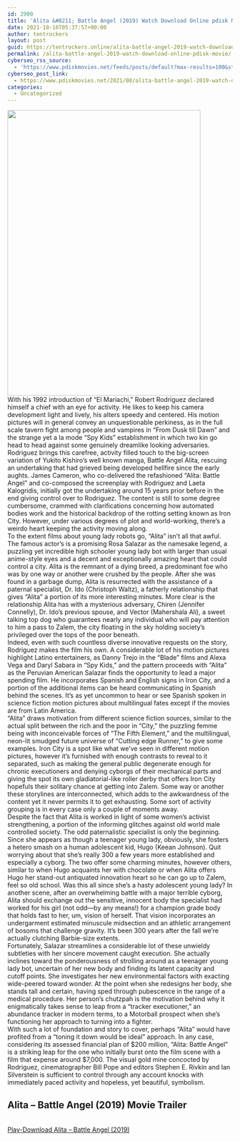 ```yaml
---
id: 2900
title: 'Alita &#8211; Battle Angel (2019) Watch Download Online pdisk Movie'
date: 2021-10-16T05:37:57+00:00
author: tentrockers
layout: post
guid: https://tentrockers.online/alita-battle-angel-2019-watch-download-online-pdisk-movie/
permalink: /alita-battle-angel-2019-watch-download-online-pdisk-movie/
cyberseo_rss_source:
  - 'https://www.pdiskmovies.net/feeds/posts/default?max-results=100&start-index=701'
cyberseo_post_link:
  - https://www.pdiskmovies.net/2021/08/alita-battle-angel-2019-watch-download.html
categories:
  - Uncategorized
---
```

<div class="separator">
  <a href="https://1.bp.blogspot.com/-arWZc5w8Do4/YS3f9ncqgnI/AAAAAAAAAis/WR2tU830aX4HiUYmOTM5GDFKUE0pJOP1gCLcBGAsYHQ/s1481/Alita%2B-%2BBattle%2BAngel%2B%25282019%2529%2BWatch%2BDownload%2BOnline%2Bpdisk%2BMovie.jpg" imageanchor="1"><img loading="lazy" border="0" data-original-height="1481" data-original-width="1000" height="640" src="https://1.bp.blogspot.com/-arWZc5w8Do4/YS3f9ncqgnI/AAAAAAAAAis/WR2tU830aX4HiUYmOTM5GDFKUE0pJOP1gCLcBGAsYHQ/w432-h640/Alita%2B-%2BBattle%2BAngel%2B%25282019%2529%2BWatch%2BDownload%2BOnline%2Bpdisk%2BMovie.jpg" width="432" /></a>
</div>



<div>
  <div>
    <span>With his 1992 introduction of &#8220;El Mariachi,&#8221; Robert Rodriguez declared himself a chief with an eye for activity. He likes to keep his camera development light and lively, his alters speedy and centered. His motion pictures will in general convey an unquestionable perkiness, as in the full scale tavern fight among people and vampires in &#8220;From Dusk till Dawn&#8221; and the strange yet a la mode &#8220;Spy Kids&#8221; establishment in which two kin go head to head against some genuinely dreamlike looking adversaries.&nbsp;</span>
  </div>
  
  <div>
    <span>Rodriguez brings this carefree, activity filled touch to the big-screen variation of Yukito Kishiro&#8217;s well known manga, Battle Angel Alita, rescuing an undertaking that had grieved being developed hellfire since the early aughts. James Cameron, who co-delivered the refashioned &#8220;Alita: Battle Angel&#8221; and co-composed the screenplay with Rodriguez and Laeta Kalogridis, initially got the undertaking around 15 years prior before in the end giving control over to Rodriguez. The content is still to some degree cumbersome, crammed with clarifications concerning how automated bodies work and the historical backdrop of the rotting setting known as Iron City. However, under various degrees of plot and world-working, there&#8217;s a weirdo heart keeping the activity moving along.&nbsp;</span>
  </div>
  
  <div>
    <span>To the extent films about young lady robots go, &#8220;Alita&#8221; isn&#8217;t all that awful. The famous actor&#8217;s is a promising Rosa Salazar as the namesake legend, a puzzling yet incredible high schooler young lady bot with larger than usual anime-style eyes and a decent and exceptionally amazing heart that could control a city. Alita is the remnant of a dying breed, a predominant foe who was by one way or another were crushed by the people. After she was found in a garbage dump, Alita is resurrected with the assistance of a paternal specialist, Dr. Ido (Christoph Waltz), a fatherly relationship that gives &#8220;Alita&#8221; a portion of its more interesting minutes. More clear is the relationship Alita has with a mysterious adversary, Chiren (Jennifer Connelly), Dr. Ido&#8217;s previous spouse, and Vector (Mahershala Ali), a sweet talking top dog who guarantees nearly any individual who will pay attention to him a pass to Zalem, the city floating in the sky holding society&#8217;s privileged over the tops of the poor beneath.&nbsp;</span>
  </div>
  
  <div>
    <span>Indeed, even with such countless diverse innovative requests on the story, Rodriguez makes the film his own. A considerable lot of his motion pictures highlight Latino entertainers, as Danny Trejo in the &#8220;Blade&#8221; films and Alexa Vega and Daryl Sabara in &#8220;Spy Kids,&#8221; and the pattern proceeds with &#8220;Alita&#8221; as the Peruvian American Salazar finds the opportunity to lead a major spending film. He incorporates Spanish and English signs in Iron City, and a portion of the additional items can be heard communicating in Spanish behind the scenes. It&#8217;s as yet uncommon to hear or see Spanish spoken in science fiction motion pictures about multilingual fates except if the movies are from Latin America.&nbsp;</span>
  </div>
  
  <div>
    <span>&#8220;Alita&#8221; draws motivation from different science fiction sources, similar to the actual split between the rich and the poor in &#8220;City,&#8221; the puzzling femme being with inconceivable forces of &#8220;The Fifth Element,&#8221; and the multilingual, neon-lit smudged future universe of &#8220;Cutting edge Runner,&#8221; to give some examples. Iron City is a spot like what we&#8217;ve seen in different motion pictures, however it&#8217;s furnished with enough contrasts to reveal to it separated, such as making the general public degenerate enough for chronic executioners and denying cyborgs of their mechanical parts and giving the spot its own gladiatorial-like roller derby that offers Iron City hopefuls their solitary chance at getting into Zalem. Some way or another these storylines are interconnected, which adds to the awkwardness of the content yet it never permits it to get exhausting. Some sort of activity grouping is in every case only a couple of moments away.&nbsp;</span>
  </div>
  
  <div>
    <span>Despite the fact that Alita is worked in light of some women&#8217;s activist strengthening, a portion of the informing glitches against old world male controlled society. The odd paternalistic specialist is only the beginning. Since she appears as though a teenager young lady, obviously, she fosters a hetero smash on a human adolescent kid, Hugo (Keean Johnson). Quit worrying about that she&#8217;s really 300 a few years more established and especially a cyborg. The two offer some charming minutes, however others, similar to when Hugo acquaints her with chocolate or when Alita offers Hugo her stand-out antiquated innovation heart so he can go up to Zalem, feel so old school. Was this all since she&#8217;s a hasty adolescent young lady? In another scene, after an overwhelming battle with a major terrible cyborg, Alita should exchange out the sensitive, innocent body the specialist had worked for his girl (not odd—by any means!) for a champion grade body that holds fast to her, um, vision of herself. That vision incorporates an undergarment estimated minuscule midsection and an athletic arrangement of bosoms that challenge gravity. It&#8217;s been 300 years after the fall we&#8217;re actually clutching Barbie-size extents.&nbsp;</span>
  </div>
  
  <div>
    <span>Fortunately, Salazar streamlines a considerable lot of these unwieldy subtleties with her sincere movement caught execution. She actually inclines toward the ponderousness of strolling around as a teenager young lady bot, uncertain of her new body and finding its latent capacity and cutoff points. She investigates her new environmental factors with exacting wide-peered toward wonder. At the point when she redesigns her body, she stands tall and certain, having sped through pubescence in the range of a medical procedure. Her person&#8217;s chutzpah is the motivation behind why it enigmatically takes sense to leap from a &#8220;tracker executioner,&#8221; an abundance tracker in modern terms, to a Motorball prospect when she&#8217;s functioning her approach to turning into a fighter.&nbsp;</span>
  </div>
  
  <div>
    <span>With such a lot of foundation and story to cover, perhaps &#8220;Alita&#8221; would have profited from a &#8220;toning it down would be ideal&#8221; approach. In any case, considering its assessed financial plan of $200 million, &#8220;Alita: Battle Angel&#8221; is a striking leap for the one who initially burst onto the film scene with a film that expense around $7,000. The visual gold mine concocted by Rodriguez, cinematographer Bill Pope and editors Stephen E. Rivkin and Ian Silverstein is sufficient to control through any account knocks with immediately paced activity and hopeless, yet beautiful, symbolism.</span>
  </div>
</div>

<div>
  <h2>
    <span>Alita &#8211; Battle Angel (2019) Movie Trailer</span>
  </h2>
</div>

  
<a href="https://kofilink.com/1/bnYyanN0MDA0NGt3?dn=1" onclick="window.open('https://kofilink.com/1/bnYyanN0MDA0NGt3?dn=1','popup','width=600,height=600'); return false;" target="popup" rel="noopener"><br /> Play-Download Alita &#8211; Battle Angel (2019)<br /> </a>